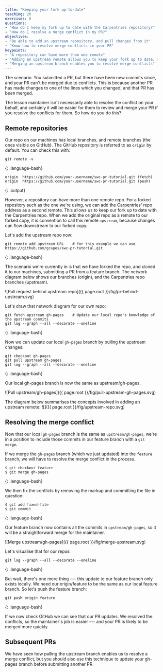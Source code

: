 ```yaml
---
title: "Keeping your fork up-to-date"
teaching: 20
exercises: 0
questions:
- "How do I keep my fork up to date with the Carpentries repository?"
- "How do I resolve a merge conflict in my PR?"
objectives:
- "Be able to add an upstream repository, and pull changes from it"
- "Know how to resolve merge conflicts in your PR"
keypoints:
- "A repository can have more than one remote"
- "Adding an upstream remote allows you to keep your fork up to date, ready to make another PR"
- "Merging an upstream branch enables you to resolve merge conflicts"
---
```

The scenario: You submitted a PR, but there have been new commits since, and your PR can't be merged due to conflicts.
This is because another PR has made changes to one of the lines which you changed, and that PR has been merged.

The lesson maintainer isn't necessarily able to resolve the conflict on your behalf,
and certainly it will be easier for them to review and merge your PR if you resolve the conflicts for them.
So how do you do this?

## Remote repositories
Our repo on our machines has local branches, and remote branches (the ones visible on GitHub).
The GitHub repository is referred to as `origin` by default.
You can check this with:

```
git remote -v
```
{: .language-bash}

```
origin	https://github.com/your-username/swc-pr-tutorial.git (fetch)
origin	https://github.com/your-username/swc-pr-tutorial.git (push)
```
{: .output}

However, a repository can have more than one remote repo.
For a forked repository such as the one we're using, we can add the Carpentries' repo address as a second remote.
This allows us to keep our fork up to date with the Carpentries repo.
When we add the original repo as a remote to our forked copy, it is convention to call this remote `upstream`,
because changes can flow downstream to our forked copy.

Let's add the upstream repo now:

```
git remote add upstream URL    # for this example we can use https://github.com/gcapes/swc-pr-tutorial.git
```
{: .language-bash}

The scenario we're currently in is that we have forked the repo, and cloned it to our machines,
submitting a PR from a feature branch.
The network diagram below shows our branches (origin), and the Carpentries repo branches (upstream).

![Pull request behind upstream repo]({{ page.root }}/fig/pr-behind-upstream.svg)

Let's draw that network diagram for our own repo:

```
git fetch upstream gh-pages    # Update our local repo's knowledge of the upstream commits
git log --graph --all --decorate --oneline
```
{: .language-bash}

Now we can update our local `gh-pages` branch by pulling the upstream changes:

```
git checkout gh-pages
git pull upstream gh-pages
git log --graph --all --decorate --oneline
```
{: .language-bash}

Our local gh-pages branch is now the same as upstream/gh-pages.

![Pull upstream/gh-pages]({{ page.root }}/fig/pull-upstream-gh-pages.svg)


The diagram below summarises the concepts involved in adding an upstream remote:
![]({{ page.root }}/fig/upstream-repo.svg)

## Resolving the merge conflict
Now that our local `gh-pages` branch is the same as `upstream/gh-pages`,
we're in a position to include those commits in our feature branch with a `git merge`.

If we merge the `gh-pages` branch (which we just updated) into the `feature` branch,
we will have to resolve the merge conflict in the process.

```
$ git checkout feature
$ git merge gh-pages
```
{: .language-bash}

We then fix the conflicts by removing the markup and committing the file in question:

```
$ git add fixed-file
$ git commit
```
{: .language-bash}

Our feature branch now contains all the commits in `upstream/gh-pages`, so it will
be a straightforward merge for the maintainer.

![Merge upstream/gh-pages]({{ page.root }}/fig/merge-upstream.svg)

Let's visualise that for our repos:

```
git log --graph --all --decorate --oneline
```
{: .language-bash}

But wait, there's one more thing --- this update to our feature branch only exists locally.
We need our origin/feature to be the same as our local feature branch.
So let's push the feature branch:

```
git push origin feature
```
{: .language-bash}

If we now check GitHub we can see that our PR updates.
We resolved the conflicts, so the maintainer's job is easier ---
and your PR is likely to be merged more quickly.

## Subsequent PRs
We have seen how pulling the upstream branch enables us to resolve a merge conflict,
but you should also use this technique to update your gh-pages branch before submitting another PR.
